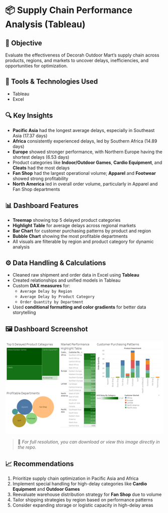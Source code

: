 # 📦 Supply Chain Performance Analysis (Tableau)

## 🧠 Objective

Evaluate the effectiveness of Decorah Outdoor Mart’s supply chain across products, regions, and markets to uncover delays, inefficiencies, and opportunities for optimization.

## 🧩 Tools & Technologies Used

- Tableau  
- Excel  
  

## 🔍 Key Insights

- **Pacific Asia** had the longest average delays, especially in Southeast Asia (17.37 days)
- **Africa** consistently experienced delays, led by Southern Africa (14.89 days)
- **Europe** showed stronger performance, with Northern Europe having the shortest delays (6.53 days)
- Product categories like **Indoor/Outdoor Games**, **Cardio Equipment**, and **Cleats** had the most delays
- **Fan Shop** had the largest operational volume; **Apparel** and **Footwear** showed strong profitability
- **North America** led in overall order volume, particularly in Apparel and Fan Shop departments

## 📊 Dashboard Features

- **Treemap** showing top 5 delayed product categories  
- **Highlight Table** for average delays across regional markets  
- **Bar Chart** for customer purchasing patterns by product and region  
- **Bubble Chart** showing the most profitable departments  
- All visuals are filterable by region and product category for dynamic analysis

## ⚙️ Data Handling & Calculations

- Cleaned raw shipment and order data in Excel using **Tableau**
- Created relationships and unified models in Tableau
- Custom **DAX measures** for:
  - `Average Delay by Region`
  - `Average Delay by Product Category`
  - `Order Quantity by Department`
- Used **conditional formatting and color gradients** for better data storytelling

## 🖼️ Dashboard Screenshot

![Supply Chain Dashboard](./tableau-dashboard.png)

> 📁 *For full resolution, you can download or view this image directly in the repo.*

## 📈 Recommendations

1. Prioritize supply chain optimization in Pacific Asia and Africa
2. Implement special handling for high-delay categories like **Cardio Equipment** and **Outdoor Games**
3. Reevaluate warehouse distribution strategy for **Fan Shop** due to volume
4. Tailor shipping strategies by region based on performance patterns
5. Consider expanding storage or logistic capacity in high-delay areas
